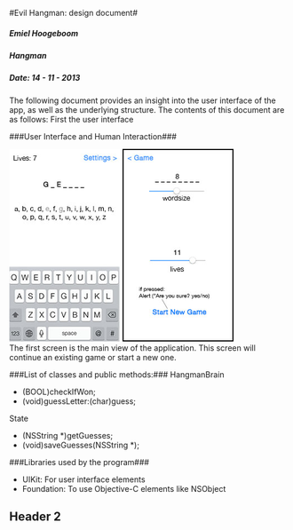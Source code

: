#Evil Hangman: design document#

##### Emiel Hoogeboom #####
##### Hangman #####
##### Date: 14 - 11 - 2013 #####


The following document provides an insight into the user interface of the app, as well as the underlying structure. The contents of this document are as follows: First the user interface

###User Interface and Human Interaction###

![Alt text](MainView.jpg) 
![Alt text](SettingsView.jpg)  
The first screen is the main view of the application. This screen will continue an existing game or start a new one.


###List of classes and public methods:###
HangmanBrain
- (BOOL)checkIfWon;
- (void)guessLetter:(char)guess;

State
- (NSString *)getGuesses;
- (void)saveGuesses(NSString *);


###Libraries used by the program###
- UIKit: For user interface elements
- Foundation: To use Objective-C elements like NSObject


## Header 2 ##
